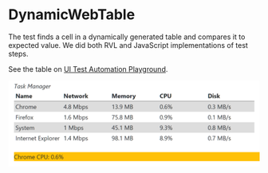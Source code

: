 # DynamicWebTable

The test finds a cell in a dynamically generated table and compares it to expected value. We did both RVL and JavaScript implementations of test steps.

See the table on [UI Test Automation Playground](http://uitestingplayground.com/dynamictable).

<img alt="Dynamic Table" src="DynamicTable.png" width="669px"/>